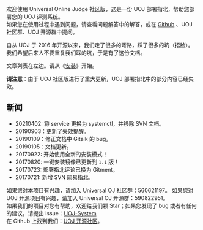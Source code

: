欢迎使用 Universal Online Judge 社区版，这是一份 UOJ 部署指北，帮助您部署您的 UOJ 评测系统。  
如果您在使用过程中遇到问题，请查看问题解答中的解答，或在 [Github](https://github.com/UniversalOJ/UOJ-System) 、UOJ 社区群、UOJ 开源群中提问。

自从 UOJ 于 2016 年开源以来，我们走了很多的弯路，踩了很多的坑（捂脸）。  
我们希望后来人不要重复我们踩的坑，于是有了这份文档。  

文章列表在左边。请从《[安装](https://universaloj.github.io/post/安装.html)》开始。  

**请注意**：由于 UOJ 社区版进行了重大更新，UOJ 部署指北中的部分内容已经失效。

## 新闻

* 20210402: 将 service 更换为 systemctl，并移除 SVN 文档。
* 20190903：更新了失效提醒。
* 20190109：修正文档中 Gitalk 的 bug。
* 20190105：文档更新。
* 20170922: 开始使用全新的安装模式！
* 20170820: 一键安装镜像已更新到 `1.1` 版！
* 20170723: 部署指北评论已换为 Gitment。
* 20170721: 新增 SVN 简易指北。


如果您对本项目有兴趣，请加入 Universal OJ 社区群：560621197。
如果您对 UOJ 开源项目有兴趣，请加入 Universal OJ 开源群：590822951。  
如果我们的项目对您有帮助，欢迎给我们颗 Star；如果您发现了 bug 或者有任何的建议，请提出 issue：[UOJ-System](https://github.com/UniversalOJ/UOJ-System)  
在 Github 上找到我们：[UOJ 开源社区](https://github.com/UniversalOJ)。

